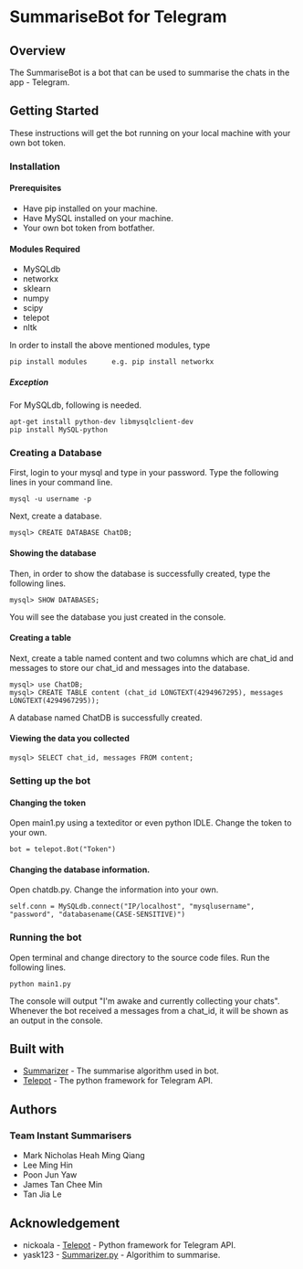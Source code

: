 # SummariseBot for Telegram

## Overview
The SummariseBot is a bot that can be used to summarise the chats in the app - Telegram.

## Getting Started
These instructions will get the bot running on your local machine with your own bot token.

### Installation
#### Prerequisites
* Have pip installed on your machine.
* Have MySQL installed on your machine.
* Your own bot token from botfather.

#### Modules Required
* MySQLdb
* networkx
* sklearn
* numpy
* scipy
* telepot
* nltk

In order to install the above mentioned modules, type
```
pip install modules      e.g. pip install networkx
```
##### Exception

For MySQLdb, following is needed.
```
apt-get install python-dev libmysqlclient-dev
pip install MySQL-python
```

### Creating a Database

First, login to your mysql and type in your password. Type the following lines in your command line.

```
mysql -u username -p
```
Next, create a database.

```
mysql> CREATE DATABASE ChatDB;
```
#### Showing the database

Then, in order to show the database is successfully created, type the following lines.

```
mysql> SHOW DATABASES;
```
You will see the database you just created in the console.

#### Creating a table

Next, create a table named content and two columns which are chat_id and messages to store our chat_id and messages into the database.

```
mysql> use ChatDB;
mysql> CREATE TABLE content (chat_id LONGTEXT(4294967295), messages LONGTEXT(4294967295));
```

A database named ChatDB is successfully created.

#### Viewing the data you collected

```
mysql> SELECT chat_id, messages FROM content;
```

### Setting up the bot

#### Changing the token

Open main1.py using a texteditor or even python IDLE. Change the token to your own.

```
bot = telepot.Bot("Token")
```

#### Changing the database information.

Open chatdb.py. Change the information into your own.

```
self.conn = MySQLdb.connect("IP/localhost", "mysqlusername", "password", "databasename(CASE-SENSITIVE)")
```

### Running the bot

Open terminal and change directory to the source code files. Run the following lines.

```
python main1.py
```
The console will output "I'm awake and currently collecting your chats". Whenever the bot received a messages from a chat_id, it will be shown as an output in the console.

## Built with

* [Summarizer](https://github.com/yask123/Summarize-it/blob/master/summarizer.py) - The summarise algorithm used in bot.
* [Telepot](https://github.com/nickoala/telepot) - The python framework for Telegram API.

## Authors

### Team Instant Summarisers
* Mark Nicholas Heah Ming Qiang
* Lee Ming Hin
* Poon Jun Yaw
* James Tan Chee Min
* Tan Jia Le

## Acknowledgement
* nickoala - [Telepot](https://github.com/nickoala/telepot) - Python framework for Telegram API.
* yask123 - [Summarizer.py](https://github.com/yask123/Summarize-it/blob/master/summarizer.py) - Algorithim to summarise.

